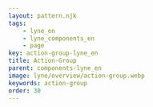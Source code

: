 ```yaml
---
layout: pattern.njk
tags: 
    - lyne_en
    - lyne_components_en
    - page
key: action-group-lyne_en
title: Action-Group
parent: components-lyne_en
image: lyne/overview/action-group.webp
keywords: action-group
order: 30
---
```

